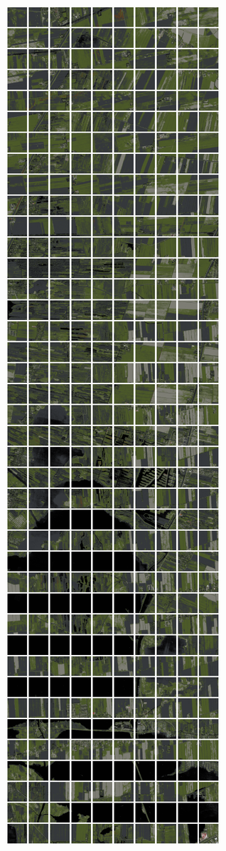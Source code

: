 <html>
<div>
<img src="https://github.com/HakkaTjakka/NL_TILE_MAP/blob/main/18/637/-1057/r.6370.-10570.png" height="44" width="44">
<img src="https://github.com/HakkaTjakka/NL_TILE_MAP/blob/main/18/637/-1057/r.6371.-10570.png" height="44" width="44">
<img src="https://github.com/HakkaTjakka/NL_TILE_MAP/blob/main/18/637/-1057/r.6372.-10570.png" height="44" width="44">
<img src="https://github.com/HakkaTjakka/NL_TILE_MAP/blob/main/18/637/-1057/r.6373.-10570.png" height="44" width="44">
<img src="https://github.com/HakkaTjakka/NL_TILE_MAP/blob/main/18/637/-1057/r.6374.-10570.png" height="44" width="44">
<img src="https://github.com/HakkaTjakka/NL_TILE_MAP/blob/main/18/637/-1057/r.6375.-10570.png" height="44" width="44">
<img src="https://github.com/HakkaTjakka/NL_TILE_MAP/blob/main/18/637/-1057/r.6376.-10570.png" height="44" width="44">
<img src="https://github.com/HakkaTjakka/NL_TILE_MAP/blob/main/18/637/-1057/r.6377.-10570.png" height="44" width="44">
<img src="https://github.com/HakkaTjakka/NL_TILE_MAP/blob/main/18/637/-1057/r.6378.-10570.png" height="44" width="44">
<img src="https://github.com/HakkaTjakka/NL_TILE_MAP/blob/main/18/637/-1057/r.6379.-10570.png" height="44" width="44">
<img src="https://github.com/HakkaTjakka/NL_TILE_MAP/blob/main/18/638/-1057/r.6380.-10570.png" height="44" width="44">
<img src="https://github.com/HakkaTjakka/NL_TILE_MAP/blob/main/18/638/-1057/r.6381.-10570.png" height="44" width="44">
<img src="https://github.com/HakkaTjakka/NL_TILE_MAP/blob/main/18/638/-1057/r.6382.-10570.png" height="44" width="44">
<img src="https://github.com/HakkaTjakka/NL_TILE_MAP/blob/main/18/638/-1057/r.6383.-10570.png" height="44" width="44">
<img src="https://github.com/HakkaTjakka/NL_TILE_MAP/blob/main/18/638/-1057/r.6384.-10570.png" height="44" width="44">
<img src="https://github.com/HakkaTjakka/NL_TILE_MAP/blob/main/18/638/-1057/r.6385.-10570.png" height="44" width="44">
<img src="https://github.com/HakkaTjakka/NL_TILE_MAP/blob/main/18/638/-1057/r.6386.-10570.png" height="44" width="44">
<img src="https://github.com/HakkaTjakka/NL_TILE_MAP/blob/main/18/638/-1057/r.6387.-10570.png" height="44" width="44">
<img src="https://github.com/HakkaTjakka/NL_TILE_MAP/blob/main/18/638/-1057/r.6388.-10570.png" height="44" width="44">
<img src="https://github.com/HakkaTjakka/NL_TILE_MAP/blob/main/18/638/-1057/r.6389.-10570.png" height="44" width="44">
<br>
<img src="https://github.com/HakkaTjakka/NL_TILE_MAP/blob/main/18/637/-1057/r.6370.-10569.png" height="44" width="44">
<img src="https://github.com/HakkaTjakka/NL_TILE_MAP/blob/main/18/637/-1057/r.6371.-10569.png" height="44" width="44">
<img src="https://github.com/HakkaTjakka/NL_TILE_MAP/blob/main/18/637/-1057/r.6372.-10569.png" height="44" width="44">
<img src="https://github.com/HakkaTjakka/NL_TILE_MAP/blob/main/18/637/-1057/r.6373.-10569.png" height="44" width="44">
<img src="https://github.com/HakkaTjakka/NL_TILE_MAP/blob/main/18/637/-1057/r.6374.-10569.png" height="44" width="44">
<img src="https://github.com/HakkaTjakka/NL_TILE_MAP/blob/main/18/637/-1057/r.6375.-10569.png" height="44" width="44">
<img src="https://github.com/HakkaTjakka/NL_TILE_MAP/blob/main/18/637/-1057/r.6376.-10569.png" height="44" width="44">
<img src="https://github.com/HakkaTjakka/NL_TILE_MAP/blob/main/18/637/-1057/r.6377.-10569.png" height="44" width="44">
<img src="https://github.com/HakkaTjakka/NL_TILE_MAP/blob/main/18/637/-1057/r.6378.-10569.png" height="44" width="44">
<img src="https://github.com/HakkaTjakka/NL_TILE_MAP/blob/main/18/637/-1057/r.6379.-10569.png" height="44" width="44">
<img src="https://github.com/HakkaTjakka/NL_TILE_MAP/blob/main/18/638/-1057/r.6380.-10569.png" height="44" width="44">
<img src="https://github.com/HakkaTjakka/NL_TILE_MAP/blob/main/18/638/-1057/r.6381.-10569.png" height="44" width="44">
<img src="https://github.com/HakkaTjakka/NL_TILE_MAP/blob/main/18/638/-1057/r.6382.-10569.png" height="44" width="44">
<img src="https://github.com/HakkaTjakka/NL_TILE_MAP/blob/main/18/638/-1057/r.6383.-10569.png" height="44" width="44">
<img src="https://github.com/HakkaTjakka/NL_TILE_MAP/blob/main/18/638/-1057/r.6384.-10569.png" height="44" width="44">
<img src="https://github.com/HakkaTjakka/NL_TILE_MAP/blob/main/18/638/-1057/r.6385.-10569.png" height="44" width="44">
<img src="https://github.com/HakkaTjakka/NL_TILE_MAP/blob/main/18/638/-1057/r.6386.-10569.png" height="44" width="44">
<img src="https://github.com/HakkaTjakka/NL_TILE_MAP/blob/main/18/638/-1057/r.6387.-10569.png" height="44" width="44">
<img src="https://github.com/HakkaTjakka/NL_TILE_MAP/blob/main/18/638/-1057/r.6388.-10569.png" height="44" width="44">
<img src="https://github.com/HakkaTjakka/NL_TILE_MAP/blob/main/18/638/-1057/r.6389.-10569.png" height="44" width="44">
<br>
<img src="https://github.com/HakkaTjakka/NL_TILE_MAP/blob/main/18/637/-1057/r.6370.-10568.png" height="44" width="44">
<img src="https://github.com/HakkaTjakka/NL_TILE_MAP/blob/main/18/637/-1057/r.6371.-10568.png" height="44" width="44">
<img src="https://github.com/HakkaTjakka/NL_TILE_MAP/blob/main/18/637/-1057/r.6372.-10568.png" height="44" width="44">
<img src="https://github.com/HakkaTjakka/NL_TILE_MAP/blob/main/18/637/-1057/r.6373.-10568.png" height="44" width="44">
<img src="https://github.com/HakkaTjakka/NL_TILE_MAP/blob/main/18/637/-1057/r.6374.-10568.png" height="44" width="44">
<img src="https://github.com/HakkaTjakka/NL_TILE_MAP/blob/main/18/637/-1057/r.6375.-10568.png" height="44" width="44">
<img src="https://github.com/HakkaTjakka/NL_TILE_MAP/blob/main/18/637/-1057/r.6376.-10568.png" height="44" width="44">
<img src="https://github.com/HakkaTjakka/NL_TILE_MAP/blob/main/18/637/-1057/r.6377.-10568.png" height="44" width="44">
<img src="https://github.com/HakkaTjakka/NL_TILE_MAP/blob/main/18/637/-1057/r.6378.-10568.png" height="44" width="44">
<img src="https://github.com/HakkaTjakka/NL_TILE_MAP/blob/main/18/637/-1057/r.6379.-10568.png" height="44" width="44">
<img src="https://github.com/HakkaTjakka/NL_TILE_MAP/blob/main/18/638/-1057/r.6380.-10568.png" height="44" width="44">
<img src="https://github.com/HakkaTjakka/NL_TILE_MAP/blob/main/18/638/-1057/r.6381.-10568.png" height="44" width="44">
<img src="https://github.com/HakkaTjakka/NL_TILE_MAP/blob/main/18/638/-1057/r.6382.-10568.png" height="44" width="44">
<img src="https://github.com/HakkaTjakka/NL_TILE_MAP/blob/main/18/638/-1057/r.6383.-10568.png" height="44" width="44">
<img src="https://github.com/HakkaTjakka/NL_TILE_MAP/blob/main/18/638/-1057/r.6384.-10568.png" height="44" width="44">
<img src="https://github.com/HakkaTjakka/NL_TILE_MAP/blob/main/18/638/-1057/r.6385.-10568.png" height="44" width="44">
<img src="https://github.com/HakkaTjakka/NL_TILE_MAP/blob/main/18/638/-1057/r.6386.-10568.png" height="44" width="44">
<img src="https://github.com/HakkaTjakka/NL_TILE_MAP/blob/main/18/638/-1057/r.6387.-10568.png" height="44" width="44">
<img src="https://github.com/HakkaTjakka/NL_TILE_MAP/blob/main/18/638/-1057/r.6388.-10568.png" height="44" width="44">
<img src="https://github.com/HakkaTjakka/NL_TILE_MAP/blob/main/18/638/-1057/r.6389.-10568.png" height="44" width="44">
<br>
<img src="https://github.com/HakkaTjakka/NL_TILE_MAP/blob/main/18/637/-1057/r.6370.-10567.png" height="44" width="44">
<img src="https://github.com/HakkaTjakka/NL_TILE_MAP/blob/main/18/637/-1057/r.6371.-10567.png" height="44" width="44">
<img src="https://github.com/HakkaTjakka/NL_TILE_MAP/blob/main/18/637/-1057/r.6372.-10567.png" height="44" width="44">
<img src="https://github.com/HakkaTjakka/NL_TILE_MAP/blob/main/18/637/-1057/r.6373.-10567.png" height="44" width="44">
<img src="https://github.com/HakkaTjakka/NL_TILE_MAP/blob/main/18/637/-1057/r.6374.-10567.png" height="44" width="44">
<img src="https://github.com/HakkaTjakka/NL_TILE_MAP/blob/main/18/637/-1057/r.6375.-10567.png" height="44" width="44">
<img src="https://github.com/HakkaTjakka/NL_TILE_MAP/blob/main/18/637/-1057/r.6376.-10567.png" height="44" width="44">
<img src="https://github.com/HakkaTjakka/NL_TILE_MAP/blob/main/18/637/-1057/r.6377.-10567.png" height="44" width="44">
<img src="https://github.com/HakkaTjakka/NL_TILE_MAP/blob/main/18/637/-1057/r.6378.-10567.png" height="44" width="44">
<img src="https://github.com/HakkaTjakka/NL_TILE_MAP/blob/main/18/637/-1057/r.6379.-10567.png" height="44" width="44">
<img src="https://github.com/HakkaTjakka/NL_TILE_MAP/blob/main/18/638/-1057/r.6380.-10567.png" height="44" width="44">
<img src="https://github.com/HakkaTjakka/NL_TILE_MAP/blob/main/18/638/-1057/r.6381.-10567.png" height="44" width="44">
<img src="https://github.com/HakkaTjakka/NL_TILE_MAP/blob/main/18/638/-1057/r.6382.-10567.png" height="44" width="44">
<img src="https://github.com/HakkaTjakka/NL_TILE_MAP/blob/main/18/638/-1057/r.6383.-10567.png" height="44" width="44">
<img src="https://github.com/HakkaTjakka/NL_TILE_MAP/blob/main/18/638/-1057/r.6384.-10567.png" height="44" width="44">
<img src="https://github.com/HakkaTjakka/NL_TILE_MAP/blob/main/18/638/-1057/r.6385.-10567.png" height="44" width="44">
<img src="https://github.com/HakkaTjakka/NL_TILE_MAP/blob/main/18/638/-1057/r.6386.-10567.png" height="44" width="44">
<img src="https://github.com/HakkaTjakka/NL_TILE_MAP/blob/main/18/638/-1057/r.6387.-10567.png" height="44" width="44">
<img src="https://github.com/HakkaTjakka/NL_TILE_MAP/blob/main/18/638/-1057/r.6388.-10567.png" height="44" width="44">
<img src="https://github.com/HakkaTjakka/NL_TILE_MAP/blob/main/18/638/-1057/r.6389.-10567.png" height="44" width="44">
<br>
<img src="https://github.com/HakkaTjakka/NL_TILE_MAP/blob/main/18/637/-1057/r.6370.-10566.png" height="44" width="44">
<img src="https://github.com/HakkaTjakka/NL_TILE_MAP/blob/main/18/637/-1057/r.6371.-10566.png" height="44" width="44">
<img src="https://github.com/HakkaTjakka/NL_TILE_MAP/blob/main/18/637/-1057/r.6372.-10566.png" height="44" width="44">
<img src="https://github.com/HakkaTjakka/NL_TILE_MAP/blob/main/18/637/-1057/r.6373.-10566.png" height="44" width="44">
<img src="https://github.com/HakkaTjakka/NL_TILE_MAP/blob/main/18/637/-1057/r.6374.-10566.png" height="44" width="44">
<img src="https://github.com/HakkaTjakka/NL_TILE_MAP/blob/main/18/637/-1057/r.6375.-10566.png" height="44" width="44">
<img src="https://github.com/HakkaTjakka/NL_TILE_MAP/blob/main/18/637/-1057/r.6376.-10566.png" height="44" width="44">
<img src="https://github.com/HakkaTjakka/NL_TILE_MAP/blob/main/18/637/-1057/r.6377.-10566.png" height="44" width="44">
<img src="https://github.com/HakkaTjakka/NL_TILE_MAP/blob/main/18/637/-1057/r.6378.-10566.png" height="44" width="44">
<img src="https://github.com/HakkaTjakka/NL_TILE_MAP/blob/main/18/637/-1057/r.6379.-10566.png" height="44" width="44">
<img src="https://github.com/HakkaTjakka/NL_TILE_MAP/blob/main/18/638/-1057/r.6380.-10566.png" height="44" width="44">
<img src="https://github.com/HakkaTjakka/NL_TILE_MAP/blob/main/18/638/-1057/r.6381.-10566.png" height="44" width="44">
<img src="https://github.com/HakkaTjakka/NL_TILE_MAP/blob/main/18/638/-1057/r.6382.-10566.png" height="44" width="44">
<img src="https://github.com/HakkaTjakka/NL_TILE_MAP/blob/main/18/638/-1057/r.6383.-10566.png" height="44" width="44">
<img src="https://github.com/HakkaTjakka/NL_TILE_MAP/blob/main/18/638/-1057/r.6384.-10566.png" height="44" width="44">
<img src="https://github.com/HakkaTjakka/NL_TILE_MAP/blob/main/18/638/-1057/r.6385.-10566.png" height="44" width="44">
<img src="https://github.com/HakkaTjakka/NL_TILE_MAP/blob/main/18/638/-1057/r.6386.-10566.png" height="44" width="44">
<img src="https://github.com/HakkaTjakka/NL_TILE_MAP/blob/main/18/638/-1057/r.6387.-10566.png" height="44" width="44">
<img src="https://github.com/HakkaTjakka/NL_TILE_MAP/blob/main/18/638/-1057/r.6388.-10566.png" height="44" width="44">
<img src="https://github.com/HakkaTjakka/NL_TILE_MAP/blob/main/18/638/-1057/r.6389.-10566.png" height="44" width="44">
<br>
<img src="https://github.com/HakkaTjakka/NL_TILE_MAP/blob/main/18/637/-1057/r.6370.-10565.png" height="44" width="44">
<img src="https://github.com/HakkaTjakka/NL_TILE_MAP/blob/main/18/637/-1057/r.6371.-10565.png" height="44" width="44">
<img src="https://github.com/HakkaTjakka/NL_TILE_MAP/blob/main/18/637/-1057/r.6372.-10565.png" height="44" width="44">
<img src="https://github.com/HakkaTjakka/NL_TILE_MAP/blob/main/18/637/-1057/r.6373.-10565.png" height="44" width="44">
<img src="https://github.com/HakkaTjakka/NL_TILE_MAP/blob/main/18/637/-1057/r.6374.-10565.png" height="44" width="44">
<img src="https://github.com/HakkaTjakka/NL_TILE_MAP/blob/main/18/637/-1057/r.6375.-10565.png" height="44" width="44">
<img src="https://github.com/HakkaTjakka/NL_TILE_MAP/blob/main/18/637/-1057/r.6376.-10565.png" height="44" width="44">
<img src="https://github.com/HakkaTjakka/NL_TILE_MAP/blob/main/18/637/-1057/r.6377.-10565.png" height="44" width="44">
<img src="https://github.com/HakkaTjakka/NL_TILE_MAP/blob/main/18/637/-1057/r.6378.-10565.png" height="44" width="44">
<img src="https://github.com/HakkaTjakka/NL_TILE_MAP/blob/main/18/637/-1057/r.6379.-10565.png" height="44" width="44">
<img src="https://github.com/HakkaTjakka/NL_TILE_MAP/blob/main/18/638/-1057/r.6380.-10565.png" height="44" width="44">
<img src="https://github.com/HakkaTjakka/NL_TILE_MAP/blob/main/18/638/-1057/r.6381.-10565.png" height="44" width="44">
<img src="https://github.com/HakkaTjakka/NL_TILE_MAP/blob/main/18/638/-1057/r.6382.-10565.png" height="44" width="44">
<img src="https://github.com/HakkaTjakka/NL_TILE_MAP/blob/main/18/638/-1057/r.6383.-10565.png" height="44" width="44">
<img src="https://github.com/HakkaTjakka/NL_TILE_MAP/blob/main/18/638/-1057/r.6384.-10565.png" height="44" width="44">
<img src="https://github.com/HakkaTjakka/NL_TILE_MAP/blob/main/18/638/-1057/r.6385.-10565.png" height="44" width="44">
<img src="https://github.com/HakkaTjakka/NL_TILE_MAP/blob/main/18/638/-1057/r.6386.-10565.png" height="44" width="44">
<img src="https://github.com/HakkaTjakka/NL_TILE_MAP/blob/main/18/638/-1057/r.6387.-10565.png" height="44" width="44">
<img src="https://github.com/HakkaTjakka/NL_TILE_MAP/blob/main/18/638/-1057/r.6388.-10565.png" height="44" width="44">
<img src="https://github.com/HakkaTjakka/NL_TILE_MAP/blob/main/18/638/-1057/r.6389.-10565.png" height="44" width="44">
<br>
<img src="https://github.com/HakkaTjakka/NL_TILE_MAP/blob/main/18/637/-1057/r.6370.-10564.png" height="44" width="44">
<img src="https://github.com/HakkaTjakka/NL_TILE_MAP/blob/main/18/637/-1057/r.6371.-10564.png" height="44" width="44">
<img src="https://github.com/HakkaTjakka/NL_TILE_MAP/blob/main/18/637/-1057/r.6372.-10564.png" height="44" width="44">
<img src="https://github.com/HakkaTjakka/NL_TILE_MAP/blob/main/18/637/-1057/r.6373.-10564.png" height="44" width="44">
<img src="https://github.com/HakkaTjakka/NL_TILE_MAP/blob/main/18/637/-1057/r.6374.-10564.png" height="44" width="44">
<img src="https://github.com/HakkaTjakka/NL_TILE_MAP/blob/main/18/637/-1057/r.6375.-10564.png" height="44" width="44">
<img src="https://github.com/HakkaTjakka/NL_TILE_MAP/blob/main/18/637/-1057/r.6376.-10564.png" height="44" width="44">
<img src="https://github.com/HakkaTjakka/NL_TILE_MAP/blob/main/18/637/-1057/r.6377.-10564.png" height="44" width="44">
<img src="https://github.com/HakkaTjakka/NL_TILE_MAP/blob/main/18/637/-1057/r.6378.-10564.png" height="44" width="44">
<img src="https://github.com/HakkaTjakka/NL_TILE_MAP/blob/main/18/637/-1057/r.6379.-10564.png" height="44" width="44">
<img src="https://github.com/HakkaTjakka/NL_TILE_MAP/blob/main/18/638/-1057/r.6380.-10564.png" height="44" width="44">
<img src="https://github.com/HakkaTjakka/NL_TILE_MAP/blob/main/18/638/-1057/r.6381.-10564.png" height="44" width="44">
<img src="https://github.com/HakkaTjakka/NL_TILE_MAP/blob/main/18/638/-1057/r.6382.-10564.png" height="44" width="44">
<img src="https://github.com/HakkaTjakka/NL_TILE_MAP/blob/main/18/638/-1057/r.6383.-10564.png" height="44" width="44">
<img src="https://github.com/HakkaTjakka/NL_TILE_MAP/blob/main/18/638/-1057/r.6384.-10564.png" height="44" width="44">
<img src="https://github.com/HakkaTjakka/NL_TILE_MAP/blob/main/18/638/-1057/r.6385.-10564.png" height="44" width="44">
<img src="https://github.com/HakkaTjakka/NL_TILE_MAP/blob/main/18/638/-1057/r.6386.-10564.png" height="44" width="44">
<img src="https://github.com/HakkaTjakka/NL_TILE_MAP/blob/main/18/638/-1057/r.6387.-10564.png" height="44" width="44">
<img src="https://github.com/HakkaTjakka/NL_TILE_MAP/blob/main/18/638/-1057/r.6388.-10564.png" height="44" width="44">
<img src="https://github.com/HakkaTjakka/NL_TILE_MAP/blob/main/18/638/-1057/r.6389.-10564.png" height="44" width="44">
<br>
<img src="https://github.com/HakkaTjakka/NL_TILE_MAP/blob/main/18/637/-1057/r.6370.-10563.png" height="44" width="44">
<img src="https://github.com/HakkaTjakka/NL_TILE_MAP/blob/main/18/637/-1057/r.6371.-10563.png" height="44" width="44">
<img src="https://github.com/HakkaTjakka/NL_TILE_MAP/blob/main/18/637/-1057/r.6372.-10563.png" height="44" width="44">
<img src="https://github.com/HakkaTjakka/NL_TILE_MAP/blob/main/18/637/-1057/r.6373.-10563.png" height="44" width="44">
<img src="https://github.com/HakkaTjakka/NL_TILE_MAP/blob/main/18/637/-1057/r.6374.-10563.png" height="44" width="44">
<img src="https://github.com/HakkaTjakka/NL_TILE_MAP/blob/main/18/637/-1057/r.6375.-10563.png" height="44" width="44">
<img src="https://github.com/HakkaTjakka/NL_TILE_MAP/blob/main/18/637/-1057/r.6376.-10563.png" height="44" width="44">
<img src="https://github.com/HakkaTjakka/NL_TILE_MAP/blob/main/18/637/-1057/r.6377.-10563.png" height="44" width="44">
<img src="https://github.com/HakkaTjakka/NL_TILE_MAP/blob/main/18/637/-1057/r.6378.-10563.png" height="44" width="44">
<img src="https://github.com/HakkaTjakka/NL_TILE_MAP/blob/main/18/637/-1057/r.6379.-10563.png" height="44" width="44">
<img src="https://github.com/HakkaTjakka/NL_TILE_MAP/blob/main/18/638/-1057/r.6380.-10563.png" height="44" width="44">
<img src="https://github.com/HakkaTjakka/NL_TILE_MAP/blob/main/18/638/-1057/r.6381.-10563.png" height="44" width="44">
<img src="https://github.com/HakkaTjakka/NL_TILE_MAP/blob/main/18/638/-1057/r.6382.-10563.png" height="44" width="44">
<img src="https://github.com/HakkaTjakka/NL_TILE_MAP/blob/main/18/638/-1057/r.6383.-10563.png" height="44" width="44">
<img src="https://github.com/HakkaTjakka/NL_TILE_MAP/blob/main/18/638/-1057/r.6384.-10563.png" height="44" width="44">
<img src="https://github.com/HakkaTjakka/NL_TILE_MAP/blob/main/18/638/-1057/r.6385.-10563.png" height="44" width="44">
<img src="https://github.com/HakkaTjakka/NL_TILE_MAP/blob/main/18/638/-1057/r.6386.-10563.png" height="44" width="44">
<img src="https://github.com/HakkaTjakka/NL_TILE_MAP/blob/main/18/638/-1057/r.6387.-10563.png" height="44" width="44">
<img src="https://github.com/HakkaTjakka/NL_TILE_MAP/blob/main/18/638/-1057/r.6388.-10563.png" height="44" width="44">
<img src="https://github.com/HakkaTjakka/NL_TILE_MAP/blob/main/18/638/-1057/r.6389.-10563.png" height="44" width="44">
<br>
<img src="https://github.com/HakkaTjakka/NL_TILE_MAP/blob/main/18/637/-1057/r.6370.-10562.png" height="44" width="44">
<img src="https://github.com/HakkaTjakka/NL_TILE_MAP/blob/main/18/637/-1057/r.6371.-10562.png" height="44" width="44">
<img src="https://github.com/HakkaTjakka/NL_TILE_MAP/blob/main/18/637/-1057/r.6372.-10562.png" height="44" width="44">
<img src="https://github.com/HakkaTjakka/NL_TILE_MAP/blob/main/18/637/-1057/r.6373.-10562.png" height="44" width="44">
<img src="https://github.com/HakkaTjakka/NL_TILE_MAP/blob/main/18/637/-1057/r.6374.-10562.png" height="44" width="44">
<img src="https://github.com/HakkaTjakka/NL_TILE_MAP/blob/main/18/637/-1057/r.6375.-10562.png" height="44" width="44">
<img src="https://github.com/HakkaTjakka/NL_TILE_MAP/blob/main/18/637/-1057/r.6376.-10562.png" height="44" width="44">
<img src="https://github.com/HakkaTjakka/NL_TILE_MAP/blob/main/18/637/-1057/r.6377.-10562.png" height="44" width="44">
<img src="https://github.com/HakkaTjakka/NL_TILE_MAP/blob/main/18/637/-1057/r.6378.-10562.png" height="44" width="44">
<img src="https://github.com/HakkaTjakka/NL_TILE_MAP/blob/main/18/637/-1057/r.6379.-10562.png" height="44" width="44">
<img src="https://github.com/HakkaTjakka/NL_TILE_MAP/blob/main/18/638/-1057/r.6380.-10562.png" height="44" width="44">
<img src="https://github.com/HakkaTjakka/NL_TILE_MAP/blob/main/18/638/-1057/r.6381.-10562.png" height="44" width="44">
<img src="https://github.com/HakkaTjakka/NL_TILE_MAP/blob/main/18/638/-1057/r.6382.-10562.png" height="44" width="44">
<img src="https://github.com/HakkaTjakka/NL_TILE_MAP/blob/main/18/638/-1057/r.6383.-10562.png" height="44" width="44">
<img src="https://github.com/HakkaTjakka/NL_TILE_MAP/blob/main/18/638/-1057/r.6384.-10562.png" height="44" width="44">
<img src="https://github.com/HakkaTjakka/NL_TILE_MAP/blob/main/18/638/-1057/r.6385.-10562.png" height="44" width="44">
<img src="https://github.com/HakkaTjakka/NL_TILE_MAP/blob/main/18/638/-1057/r.6386.-10562.png" height="44" width="44">
<img src="https://github.com/HakkaTjakka/NL_TILE_MAP/blob/main/18/638/-1057/r.6387.-10562.png" height="44" width="44">
<img src="https://github.com/HakkaTjakka/NL_TILE_MAP/blob/main/18/638/-1057/r.6388.-10562.png" height="44" width="44">
<img src="https://github.com/HakkaTjakka/NL_TILE_MAP/blob/main/18/638/-1057/r.6389.-10562.png" height="44" width="44">
<br>
<img src="https://github.com/HakkaTjakka/NL_TILE_MAP/blob/main/18/637/-1057/r.6370.-10561.png" height="44" width="44">
<img src="https://github.com/HakkaTjakka/NL_TILE_MAP/blob/main/18/637/-1057/r.6371.-10561.png" height="44" width="44">
<img src="https://github.com/HakkaTjakka/NL_TILE_MAP/blob/main/18/637/-1057/r.6372.-10561.png" height="44" width="44">
<img src="https://github.com/HakkaTjakka/NL_TILE_MAP/blob/main/18/637/-1057/r.6373.-10561.png" height="44" width="44">
<img src="https://github.com/HakkaTjakka/NL_TILE_MAP/blob/main/18/637/-1057/r.6374.-10561.png" height="44" width="44">
<img src="https://github.com/HakkaTjakka/NL_TILE_MAP/blob/main/18/637/-1057/r.6375.-10561.png" height="44" width="44">
<img src="https://github.com/HakkaTjakka/NL_TILE_MAP/blob/main/18/637/-1057/r.6376.-10561.png" height="44" width="44">
<img src="https://github.com/HakkaTjakka/NL_TILE_MAP/blob/main/18/637/-1057/r.6377.-10561.png" height="44" width="44">
<img src="https://github.com/HakkaTjakka/NL_TILE_MAP/blob/main/18/637/-1057/r.6378.-10561.png" height="44" width="44">
<img src="https://github.com/HakkaTjakka/NL_TILE_MAP/blob/main/18/637/-1057/r.6379.-10561.png" height="44" width="44">
<img src="https://github.com/HakkaTjakka/NL_TILE_MAP/blob/main/18/638/-1057/r.6380.-10561.png" height="44" width="44">
<img src="https://github.com/HakkaTjakka/NL_TILE_MAP/blob/main/18/638/-1057/r.6381.-10561.png" height="44" width="44">
<img src="https://github.com/HakkaTjakka/NL_TILE_MAP/blob/main/18/638/-1057/r.6382.-10561.png" height="44" width="44">
<img src="https://github.com/HakkaTjakka/NL_TILE_MAP/blob/main/18/638/-1057/r.6383.-10561.png" height="44" width="44">
<img src="https://github.com/HakkaTjakka/NL_TILE_MAP/blob/main/18/638/-1057/r.6384.-10561.png" height="44" width="44">
<img src="https://github.com/HakkaTjakka/NL_TILE_MAP/blob/main/18/638/-1057/r.6385.-10561.png" height="44" width="44">
<img src="https://github.com/HakkaTjakka/NL_TILE_MAP/blob/main/18/638/-1057/r.6386.-10561.png" height="44" width="44">
<img src="https://github.com/HakkaTjakka/NL_TILE_MAP/blob/main/18/638/-1057/r.6387.-10561.png" height="44" width="44">
<img src="https://github.com/HakkaTjakka/NL_TILE_MAP/blob/main/18/638/-1057/r.6388.-10561.png" height="44" width="44">
<img src="https://github.com/HakkaTjakka/NL_TILE_MAP/blob/main/18/638/-1057/r.6389.-10561.png" height="44" width="44">
<br>
<img src="https://github.com/HakkaTjakka/NL_TILE_MAP/blob/main/18/637/-1056/r.6370.-10560.png" height="44" width="44">
<img src="https://github.com/HakkaTjakka/NL_TILE_MAP/blob/main/18/637/-1056/r.6371.-10560.png" height="44" width="44">
<img src="https://github.com/HakkaTjakka/NL_TILE_MAP/blob/main/18/637/-1056/r.6372.-10560.png" height="44" width="44">
<img src="https://github.com/HakkaTjakka/NL_TILE_MAP/blob/main/18/637/-1056/r.6373.-10560.png" height="44" width="44">
<img src="https://github.com/HakkaTjakka/NL_TILE_MAP/blob/main/18/637/-1056/r.6374.-10560.png" height="44" width="44">
<img src="https://github.com/HakkaTjakka/NL_TILE_MAP/blob/main/18/637/-1056/r.6375.-10560.png" height="44" width="44">
<img src="https://github.com/HakkaTjakka/NL_TILE_MAP/blob/main/18/637/-1056/r.6376.-10560.png" height="44" width="44">
<img src="https://github.com/HakkaTjakka/NL_TILE_MAP/blob/main/18/637/-1056/r.6377.-10560.png" height="44" width="44">
<img src="https://github.com/HakkaTjakka/NL_TILE_MAP/blob/main/18/637/-1056/r.6378.-10560.png" height="44" width="44">
<img src="https://github.com/HakkaTjakka/NL_TILE_MAP/blob/main/18/637/-1056/r.6379.-10560.png" height="44" width="44">
<img src="https://github.com/HakkaTjakka/NL_TILE_MAP/blob/main/18/638/-1056/r.6380.-10560.png" height="44" width="44">
<img src="https://github.com/HakkaTjakka/NL_TILE_MAP/blob/main/18/638/-1056/r.6381.-10560.png" height="44" width="44">
<img src="https://github.com/HakkaTjakka/NL_TILE_MAP/blob/main/18/638/-1056/r.6382.-10560.png" height="44" width="44">
<img src="https://github.com/HakkaTjakka/NL_TILE_MAP/blob/main/18/638/-1056/r.6383.-10560.png" height="44" width="44">
<img src="https://github.com/HakkaTjakka/NL_TILE_MAP/blob/main/18/638/-1056/r.6384.-10560.png" height="44" width="44">
<img src="https://github.com/HakkaTjakka/NL_TILE_MAP/blob/main/18/638/-1056/r.6385.-10560.png" height="44" width="44">
<img src="https://github.com/HakkaTjakka/NL_TILE_MAP/blob/main/18/638/-1056/r.6386.-10560.png" height="44" width="44">
<img src="https://github.com/HakkaTjakka/NL_TILE_MAP/blob/main/18/638/-1056/r.6387.-10560.png" height="44" width="44">
<img src="https://github.com/HakkaTjakka/NL_TILE_MAP/blob/main/18/638/-1056/r.6388.-10560.png" height="44" width="44">
<img src="https://github.com/HakkaTjakka/NL_TILE_MAP/blob/main/18/638/-1056/r.6389.-10560.png" height="44" width="44">
<br>
<img src="https://github.com/HakkaTjakka/NL_TILE_MAP/blob/main/18/637/-1056/r.6370.-10559.png" height="44" width="44">
<img src="https://github.com/HakkaTjakka/NL_TILE_MAP/blob/main/18/637/-1056/r.6371.-10559.png" height="44" width="44">
<img src="https://github.com/HakkaTjakka/NL_TILE_MAP/blob/main/18/637/-1056/r.6372.-10559.png" height="44" width="44">
<img src="https://github.com/HakkaTjakka/NL_TILE_MAP/blob/main/18/637/-1056/r.6373.-10559.png" height="44" width="44">
<img src="https://github.com/HakkaTjakka/NL_TILE_MAP/blob/main/18/637/-1056/r.6374.-10559.png" height="44" width="44">
<img src="https://github.com/HakkaTjakka/NL_TILE_MAP/blob/main/18/637/-1056/r.6375.-10559.png" height="44" width="44">
<img src="https://github.com/HakkaTjakka/NL_TILE_MAP/blob/main/18/637/-1056/r.6376.-10559.png" height="44" width="44">
<img src="https://github.com/HakkaTjakka/NL_TILE_MAP/blob/main/18/637/-1056/r.6377.-10559.png" height="44" width="44">
<img src="https://github.com/HakkaTjakka/NL_TILE_MAP/blob/main/18/637/-1056/r.6378.-10559.png" height="44" width="44">
<img src="https://github.com/HakkaTjakka/NL_TILE_MAP/blob/main/18/637/-1056/r.6379.-10559.png" height="44" width="44">
<img src="https://github.com/HakkaTjakka/NL_TILE_MAP/blob/main/18/638/-1056/r.6380.-10559.png" height="44" width="44">
<img src="https://github.com/HakkaTjakka/NL_TILE_MAP/blob/main/18/638/-1056/r.6381.-10559.png" height="44" width="44">
<img src="https://github.com/HakkaTjakka/NL_TILE_MAP/blob/main/18/638/-1056/r.6382.-10559.png" height="44" width="44">
<img src="https://github.com/HakkaTjakka/NL_TILE_MAP/blob/main/18/638/-1056/r.6383.-10559.png" height="44" width="44">
<img src="https://github.com/HakkaTjakka/NL_TILE_MAP/blob/main/18/638/-1056/r.6384.-10559.png" height="44" width="44">
<img src="https://github.com/HakkaTjakka/NL_TILE_MAP/blob/main/18/638/-1056/r.6385.-10559.png" height="44" width="44">
<img src="https://github.com/HakkaTjakka/NL_TILE_MAP/blob/main/18/638/-1056/r.6386.-10559.png" height="44" width="44">
<img src="https://github.com/HakkaTjakka/NL_TILE_MAP/blob/main/18/638/-1056/r.6387.-10559.png" height="44" width="44">
<img src="https://github.com/HakkaTjakka/NL_TILE_MAP/blob/main/18/638/-1056/r.6388.-10559.png" height="44" width="44">
<img src="https://github.com/HakkaTjakka/NL_TILE_MAP/blob/main/18/638/-1056/r.6389.-10559.png" height="44" width="44">
<br>
<img src="https://github.com/HakkaTjakka/NL_TILE_MAP/blob/main/18/637/-1056/r.6370.-10558.png" height="44" width="44">
<img src="https://github.com/HakkaTjakka/NL_TILE_MAP/blob/main/18/637/-1056/r.6371.-10558.png" height="44" width="44">
<img src="https://github.com/HakkaTjakka/NL_TILE_MAP/blob/main/18/637/-1056/r.6372.-10558.png" height="44" width="44">
<img src="https://github.com/HakkaTjakka/NL_TILE_MAP/blob/main/18/637/-1056/r.6373.-10558.png" height="44" width="44">
<img src="https://github.com/HakkaTjakka/NL_TILE_MAP/blob/main/18/637/-1056/r.6374.-10558.png" height="44" width="44">
<img src="https://github.com/HakkaTjakka/NL_TILE_MAP/blob/main/18/637/-1056/r.6375.-10558.png" height="44" width="44">
<img src="https://github.com/HakkaTjakka/NL_TILE_MAP/blob/main/18/637/-1056/r.6376.-10558.png" height="44" width="44">
<img src="https://github.com/HakkaTjakka/NL_TILE_MAP/blob/main/18/637/-1056/r.6377.-10558.png" height="44" width="44">
<img src="https://github.com/HakkaTjakka/NL_TILE_MAP/blob/main/18/637/-1056/r.6378.-10558.png" height="44" width="44">
<img src="https://github.com/HakkaTjakka/NL_TILE_MAP/blob/main/18/637/-1056/r.6379.-10558.png" height="44" width="44">
<img src="https://github.com/HakkaTjakka/NL_TILE_MAP/blob/main/18/638/-1056/r.6380.-10558.png" height="44" width="44">
<img src="https://github.com/HakkaTjakka/NL_TILE_MAP/blob/main/18/638/-1056/r.6381.-10558.png" height="44" width="44">
<img src="https://github.com/HakkaTjakka/NL_TILE_MAP/blob/main/18/638/-1056/r.6382.-10558.png" height="44" width="44">
<img src="https://github.com/HakkaTjakka/NL_TILE_MAP/blob/main/18/638/-1056/r.6383.-10558.png" height="44" width="44">
<img src="https://github.com/HakkaTjakka/NL_TILE_MAP/blob/main/18/638/-1056/r.6384.-10558.png" height="44" width="44">
<img src="https://github.com/HakkaTjakka/NL_TILE_MAP/blob/main/18/638/-1056/r.6385.-10558.png" height="44" width="44">
<img src="https://github.com/HakkaTjakka/NL_TILE_MAP/blob/main/18/638/-1056/r.6386.-10558.png" height="44" width="44">
<img src="https://github.com/HakkaTjakka/NL_TILE_MAP/blob/main/18/638/-1056/r.6387.-10558.png" height="44" width="44">
<img src="https://github.com/HakkaTjakka/NL_TILE_MAP/blob/main/18/638/-1056/r.6388.-10558.png" height="44" width="44">
<img src="https://github.com/HakkaTjakka/NL_TILE_MAP/blob/main/18/638/-1056/r.6389.-10558.png" height="44" width="44">
<br>
<img src="https://github.com/HakkaTjakka/NL_TILE_MAP/blob/main/18/637/-1056/r.6370.-10557.png" height="44" width="44">
<img src="https://github.com/HakkaTjakka/NL_TILE_MAP/blob/main/18/637/-1056/r.6371.-10557.png" height="44" width="44">
<img src="https://github.com/HakkaTjakka/NL_TILE_MAP/blob/main/18/637/-1056/r.6372.-10557.png" height="44" width="44">
<img src="https://github.com/HakkaTjakka/NL_TILE_MAP/blob/main/18/637/-1056/r.6373.-10557.png" height="44" width="44">
<img src="https://github.com/HakkaTjakka/NL_TILE_MAP/blob/main/18/637/-1056/r.6374.-10557.png" height="44" width="44">
<img src="https://github.com/HakkaTjakka/NL_TILE_MAP/blob/main/18/637/-1056/r.6375.-10557.png" height="44" width="44">
<img src="https://github.com/HakkaTjakka/NL_TILE_MAP/blob/main/18/637/-1056/r.6376.-10557.png" height="44" width="44">
<img src="https://github.com/HakkaTjakka/NL_TILE_MAP/blob/main/18/637/-1056/r.6377.-10557.png" height="44" width="44">
<img src="https://github.com/HakkaTjakka/NL_TILE_MAP/blob/main/18/637/-1056/r.6378.-10557.png" height="44" width="44">
<img src="https://github.com/HakkaTjakka/NL_TILE_MAP/blob/main/18/637/-1056/r.6379.-10557.png" height="44" width="44">
<img src="https://github.com/HakkaTjakka/NL_TILE_MAP/blob/main/18/638/-1056/r.6380.-10557.png" height="44" width="44">
<img src="https://github.com/HakkaTjakka/NL_TILE_MAP/blob/main/18/638/-1056/r.6381.-10557.png" height="44" width="44">
<img src="https://github.com/HakkaTjakka/NL_TILE_MAP/blob/main/18/638/-1056/r.6382.-10557.png" height="44" width="44">
<img src="https://github.com/HakkaTjakka/NL_TILE_MAP/blob/main/18/638/-1056/r.6383.-10557.png" height="44" width="44">
<img src="https://github.com/HakkaTjakka/NL_TILE_MAP/blob/main/18/638/-1056/r.6384.-10557.png" height="44" width="44">
<img src="https://github.com/HakkaTjakka/NL_TILE_MAP/blob/main/18/638/-1056/r.6385.-10557.png" height="44" width="44">
<img src="https://github.com/HakkaTjakka/NL_TILE_MAP/blob/main/18/638/-1056/r.6386.-10557.png" height="44" width="44">
<img src="https://github.com/HakkaTjakka/NL_TILE_MAP/blob/main/18/638/-1056/r.6387.-10557.png" height="44" width="44">
<img src="https://github.com/HakkaTjakka/NL_TILE_MAP/blob/main/18/638/-1056/r.6388.-10557.png" height="44" width="44">
<img src="https://github.com/HakkaTjakka/NL_TILE_MAP/blob/main/18/638/-1056/r.6389.-10557.png" height="44" width="44">
<br>
<img src="https://github.com/HakkaTjakka/NL_TILE_MAP/blob/main/18/637/-1056/r.6370.-10556.png" height="44" width="44">
<img src="https://github.com/HakkaTjakka/NL_TILE_MAP/blob/main/18/637/-1056/r.6371.-10556.png" height="44" width="44">
<img src="https://github.com/HakkaTjakka/NL_TILE_MAP/blob/main/18/637/-1056/r.6372.-10556.png" height="44" width="44">
<img src="https://github.com/HakkaTjakka/NL_TILE_MAP/blob/main/18/637/-1056/r.6373.-10556.png" height="44" width="44">
<img src="https://github.com/HakkaTjakka/NL_TILE_MAP/blob/main/18/637/-1056/r.6374.-10556.png" height="44" width="44">
<img src="https://github.com/HakkaTjakka/NL_TILE_MAP/blob/main/18/637/-1056/r.6375.-10556.png" height="44" width="44">
<img src="https://github.com/HakkaTjakka/NL_TILE_MAP/blob/main/18/637/-1056/r.6376.-10556.png" height="44" width="44">
<img src="https://github.com/HakkaTjakka/NL_TILE_MAP/blob/main/18/637/-1056/r.6377.-10556.png" height="44" width="44">
<img src="https://github.com/HakkaTjakka/NL_TILE_MAP/blob/main/18/637/-1056/r.6378.-10556.png" height="44" width="44">
<img src="https://github.com/HakkaTjakka/NL_TILE_MAP/blob/main/18/637/-1056/r.6379.-10556.png" height="44" width="44">
<img src="https://github.com/HakkaTjakka/NL_TILE_MAP/blob/main/18/638/-1056/r.6380.-10556.png" height="44" width="44">
<img src="https://github.com/HakkaTjakka/NL_TILE_MAP/blob/main/18/638/-1056/r.6381.-10556.png" height="44" width="44">
<img src="https://github.com/HakkaTjakka/NL_TILE_MAP/blob/main/18/638/-1056/r.6382.-10556.png" height="44" width="44">
<img src="https://github.com/HakkaTjakka/NL_TILE_MAP/blob/main/18/638/-1056/r.6383.-10556.png" height="44" width="44">
<img src="https://github.com/HakkaTjakka/NL_TILE_MAP/blob/main/18/638/-1056/r.6384.-10556.png" height="44" width="44">
<img src="https://github.com/HakkaTjakka/NL_TILE_MAP/blob/main/18/638/-1056/r.6385.-10556.png" height="44" width="44">
<img src="https://github.com/HakkaTjakka/NL_TILE_MAP/blob/main/18/638/-1056/r.6386.-10556.png" height="44" width="44">
<img src="https://github.com/HakkaTjakka/NL_TILE_MAP/blob/main/18/638/-1056/r.6387.-10556.png" height="44" width="44">
<img src="https://github.com/HakkaTjakka/NL_TILE_MAP/blob/main/18/638/-1056/r.6388.-10556.png" height="44" width="44">
<img src="https://github.com/HakkaTjakka/NL_TILE_MAP/blob/main/18/638/-1056/r.6389.-10556.png" height="44" width="44">
<br>
<img src="https://github.com/HakkaTjakka/NL_TILE_MAP/blob/main/18/637/-1056/r.6370.-10555.png" height="44" width="44">
<img src="https://github.com/HakkaTjakka/NL_TILE_MAP/blob/main/18/637/-1056/r.6371.-10555.png" height="44" width="44">
<img src="https://github.com/HakkaTjakka/NL_TILE_MAP/blob/main/18/637/-1056/r.6372.-10555.png" height="44" width="44">
<img src="https://github.com/HakkaTjakka/NL_TILE_MAP/blob/main/18/637/-1056/r.6373.-10555.png" height="44" width="44">
<img src="https://github.com/HakkaTjakka/NL_TILE_MAP/blob/main/18/637/-1056/r.6374.-10555.png" height="44" width="44">
<img src="https://github.com/HakkaTjakka/NL_TILE_MAP/blob/main/18/637/-1056/r.6375.-10555.png" height="44" width="44">
<img src="https://github.com/HakkaTjakka/NL_TILE_MAP/blob/main/18/637/-1056/r.6376.-10555.png" height="44" width="44">
<img src="https://github.com/HakkaTjakka/NL_TILE_MAP/blob/main/18/637/-1056/r.6377.-10555.png" height="44" width="44">
<img src="https://github.com/HakkaTjakka/NL_TILE_MAP/blob/main/18/637/-1056/r.6378.-10555.png" height="44" width="44">
<img src="https://github.com/HakkaTjakka/NL_TILE_MAP/blob/main/18/637/-1056/r.6379.-10555.png" height="44" width="44">
<img src="https://github.com/HakkaTjakka/NL_TILE_MAP/blob/main/18/638/-1056/r.6380.-10555.png" height="44" width="44">
<img src="https://github.com/HakkaTjakka/NL_TILE_MAP/blob/main/18/638/-1056/r.6381.-10555.png" height="44" width="44">
<img src="https://github.com/HakkaTjakka/NL_TILE_MAP/blob/main/18/638/-1056/r.6382.-10555.png" height="44" width="44">
<img src="https://github.com/HakkaTjakka/NL_TILE_MAP/blob/main/18/638/-1056/r.6383.-10555.png" height="44" width="44">
<img src="https://github.com/HakkaTjakka/NL_TILE_MAP/blob/main/18/638/-1056/r.6384.-10555.png" height="44" width="44">
<img src="https://github.com/HakkaTjakka/NL_TILE_MAP/blob/main/18/638/-1056/r.6385.-10555.png" height="44" width="44">
<img src="https://github.com/HakkaTjakka/NL_TILE_MAP/blob/main/18/638/-1056/r.6386.-10555.png" height="44" width="44">
<img src="https://github.com/HakkaTjakka/NL_TILE_MAP/blob/main/18/638/-1056/r.6387.-10555.png" height="44" width="44">
<img src="https://github.com/HakkaTjakka/NL_TILE_MAP/blob/main/18/638/-1056/r.6388.-10555.png" height="44" width="44">
<img src="https://github.com/HakkaTjakka/NL_TILE_MAP/blob/main/18/638/-1056/r.6389.-10555.png" height="44" width="44">
<br>
<img src="https://github.com/HakkaTjakka/NL_TILE_MAP/blob/main/18/637/-1056/r.6370.-10554.png" height="44" width="44">
<img src="https://github.com/HakkaTjakka/NL_TILE_MAP/blob/main/18/637/-1056/r.6371.-10554.png" height="44" width="44">
<img src="https://github.com/HakkaTjakka/NL_TILE_MAP/blob/main/18/637/-1056/r.6372.-10554.png" height="44" width="44">
<img src="https://github.com/HakkaTjakka/NL_TILE_MAP/blob/main/18/637/-1056/r.6373.-10554.png" height="44" width="44">
<img src="https://github.com/HakkaTjakka/NL_TILE_MAP/blob/main/18/637/-1056/r.6374.-10554.png" height="44" width="44">
<img src="https://github.com/HakkaTjakka/NL_TILE_MAP/blob/main/18/637/-1056/r.6375.-10554.png" height="44" width="44">
<img src="https://github.com/HakkaTjakka/NL_TILE_MAP/blob/main/18/637/-1056/r.6376.-10554.png" height="44" width="44">
<img src="https://github.com/HakkaTjakka/NL_TILE_MAP/blob/main/18/637/-1056/r.6377.-10554.png" height="44" width="44">
<img src="https://github.com/HakkaTjakka/NL_TILE_MAP/blob/main/18/637/-1056/r.6378.-10554.png" height="44" width="44">
<img src="https://github.com/HakkaTjakka/NL_TILE_MAP/blob/main/18/637/-1056/r.6379.-10554.png" height="44" width="44">
<img src="https://github.com/HakkaTjakka/NL_TILE_MAP/blob/main/18/638/-1056/r.6380.-10554.png" height="44" width="44">
<img src="https://github.com/HakkaTjakka/NL_TILE_MAP/blob/main/18/638/-1056/r.6381.-10554.png" height="44" width="44">
<img src="https://github.com/HakkaTjakka/NL_TILE_MAP/blob/main/18/638/-1056/r.6382.-10554.png" height="44" width="44">
<img src="https://github.com/HakkaTjakka/NL_TILE_MAP/blob/main/18/638/-1056/r.6383.-10554.png" height="44" width="44">
<img src="https://github.com/HakkaTjakka/NL_TILE_MAP/blob/main/18/638/-1056/r.6384.-10554.png" height="44" width="44">
<img src="https://github.com/HakkaTjakka/NL_TILE_MAP/blob/main/18/638/-1056/r.6385.-10554.png" height="44" width="44">
<img src="https://github.com/HakkaTjakka/NL_TILE_MAP/blob/main/18/638/-1056/r.6386.-10554.png" height="44" width="44">
<img src="https://github.com/HakkaTjakka/NL_TILE_MAP/blob/main/18/638/-1056/r.6387.-10554.png" height="44" width="44">
<img src="https://github.com/HakkaTjakka/NL_TILE_MAP/blob/main/18/638/-1056/r.6388.-10554.png" height="44" width="44">
<img src="https://github.com/HakkaTjakka/NL_TILE_MAP/blob/main/18/638/-1056/r.6389.-10554.png" height="44" width="44">
<br>
<img src="https://github.com/HakkaTjakka/NL_TILE_MAP/blob/main/18/637/-1056/r.6370.-10553.png" height="44" width="44">
<img src="https://github.com/HakkaTjakka/NL_TILE_MAP/blob/main/18/637/-1056/r.6371.-10553.png" height="44" width="44">
<img src="https://github.com/HakkaTjakka/NL_TILE_MAP/blob/main/18/637/-1056/r.6372.-10553.png" height="44" width="44">
<img src="https://github.com/HakkaTjakka/NL_TILE_MAP/blob/main/18/637/-1056/r.6373.-10553.png" height="44" width="44">
<img src="https://github.com/HakkaTjakka/NL_TILE_MAP/blob/main/18/637/-1056/r.6374.-10553.png" height="44" width="44">
<img src="https://github.com/HakkaTjakka/NL_TILE_MAP/blob/main/18/637/-1056/r.6375.-10553.png" height="44" width="44">
<img src="https://github.com/HakkaTjakka/NL_TILE_MAP/blob/main/18/637/-1056/r.6376.-10553.png" height="44" width="44">
<img src="https://github.com/HakkaTjakka/NL_TILE_MAP/blob/main/18/637/-1056/r.6377.-10553.png" height="44" width="44">
<img src="https://github.com/HakkaTjakka/NL_TILE_MAP/blob/main/18/637/-1056/r.6378.-10553.png" height="44" width="44">
<img src="https://github.com/HakkaTjakka/NL_TILE_MAP/blob/main/18/637/-1056/r.6379.-10553.png" height="44" width="44">
<img src="https://github.com/HakkaTjakka/NL_TILE_MAP/blob/main/18/638/-1056/r.6380.-10553.png" height="44" width="44">
<img src="https://github.com/HakkaTjakka/NL_TILE_MAP/blob/main/18/638/-1056/r.6381.-10553.png" height="44" width="44">
<img src="https://github.com/HakkaTjakka/NL_TILE_MAP/blob/main/18/638/-1056/r.6382.-10553.png" height="44" width="44">
<img src="https://github.com/HakkaTjakka/NL_TILE_MAP/blob/main/18/638/-1056/r.6383.-10553.png" height="44" width="44">
<img src="https://github.com/HakkaTjakka/NL_TILE_MAP/blob/main/18/638/-1056/r.6384.-10553.png" height="44" width="44">
<img src="https://github.com/HakkaTjakka/NL_TILE_MAP/blob/main/18/638/-1056/r.6385.-10553.png" height="44" width="44">
<img src="https://github.com/HakkaTjakka/NL_TILE_MAP/blob/main/18/638/-1056/r.6386.-10553.png" height="44" width="44">
<img src="https://github.com/HakkaTjakka/NL_TILE_MAP/blob/main/18/638/-1056/r.6387.-10553.png" height="44" width="44">
<img src="https://github.com/HakkaTjakka/NL_TILE_MAP/blob/main/18/638/-1056/r.6388.-10553.png" height="44" width="44">
<img src="https://github.com/HakkaTjakka/NL_TILE_MAP/blob/main/18/638/-1056/r.6389.-10553.png" height="44" width="44">
<br>
<img src="https://github.com/HakkaTjakka/NL_TILE_MAP/blob/main/18/637/-1056/r.6370.-10552.png" height="44" width="44">
<img src="https://github.com/HakkaTjakka/NL_TILE_MAP/blob/main/18/637/-1056/r.6371.-10552.png" height="44" width="44">
<img src="https://github.com/HakkaTjakka/NL_TILE_MAP/blob/main/18/637/-1056/r.6372.-10552.png" height="44" width="44">
<img src="https://github.com/HakkaTjakka/NL_TILE_MAP/blob/main/18/637/-1056/r.6373.-10552.png" height="44" width="44">
<img src="https://github.com/HakkaTjakka/NL_TILE_MAP/blob/main/18/637/-1056/r.6374.-10552.png" height="44" width="44">
<img src="https://github.com/HakkaTjakka/NL_TILE_MAP/blob/main/18/637/-1056/r.6375.-10552.png" height="44" width="44">
<img src="https://github.com/HakkaTjakka/NL_TILE_MAP/blob/main/18/637/-1056/r.6376.-10552.png" height="44" width="44">
<img src="https://github.com/HakkaTjakka/NL_TILE_MAP/blob/main/18/637/-1056/r.6377.-10552.png" height="44" width="44">
<img src="https://github.com/HakkaTjakka/NL_TILE_MAP/blob/main/18/637/-1056/r.6378.-10552.png" height="44" width="44">
<img src="https://github.com/HakkaTjakka/NL_TILE_MAP/blob/main/18/637/-1056/r.6379.-10552.png" height="44" width="44">
<img src="https://github.com/HakkaTjakka/NL_TILE_MAP/blob/main/18/638/-1056/r.6380.-10552.png" height="44" width="44">
<img src="https://github.com/HakkaTjakka/NL_TILE_MAP/blob/main/18/638/-1056/r.6381.-10552.png" height="44" width="44">
<img src="https://github.com/HakkaTjakka/NL_TILE_MAP/blob/main/18/638/-1056/r.6382.-10552.png" height="44" width="44">
<img src="https://github.com/HakkaTjakka/NL_TILE_MAP/blob/main/18/638/-1056/r.6383.-10552.png" height="44" width="44">
<img src="https://github.com/HakkaTjakka/NL_TILE_MAP/blob/main/18/638/-1056/r.6384.-10552.png" height="44" width="44">
<img src="https://github.com/HakkaTjakka/NL_TILE_MAP/blob/main/18/638/-1056/r.6385.-10552.png" height="44" width="44">
<img src="https://github.com/HakkaTjakka/NL_TILE_MAP/blob/main/18/638/-1056/r.6386.-10552.png" height="44" width="44">
<img src="https://github.com/HakkaTjakka/NL_TILE_MAP/blob/main/18/638/-1056/r.6387.-10552.png" height="44" width="44">
<img src="https://github.com/HakkaTjakka/NL_TILE_MAP/blob/main/18/638/-1056/r.6388.-10552.png" height="44" width="44">
<img src="https://github.com/HakkaTjakka/NL_TILE_MAP/blob/main/18/638/-1056/r.6389.-10552.png" height="44" width="44">
<br>
<img src="https://github.com/HakkaTjakka/NL_TILE_MAP/blob/main/18/637/-1056/r.6370.-10551.png" height="44" width="44">
<img src="https://github.com/HakkaTjakka/NL_TILE_MAP/blob/main/18/637/-1056/r.6371.-10551.png" height="44" width="44">
<img src="https://github.com/HakkaTjakka/NL_TILE_MAP/blob/main/18/637/-1056/r.6372.-10551.png" height="44" width="44">
<img src="https://github.com/HakkaTjakka/NL_TILE_MAP/blob/main/18/637/-1056/r.6373.-10551.png" height="44" width="44">
<img src="https://github.com/HakkaTjakka/NL_TILE_MAP/blob/main/18/637/-1056/r.6374.-10551.png" height="44" width="44">
<img src="https://github.com/HakkaTjakka/NL_TILE_MAP/blob/main/18/637/-1056/r.6375.-10551.png" height="44" width="44">
<img src="https://github.com/HakkaTjakka/NL_TILE_MAP/blob/main/18/637/-1056/r.6376.-10551.png" height="44" width="44">
<img src="https://github.com/HakkaTjakka/NL_TILE_MAP/blob/main/18/637/-1056/r.6377.-10551.png" height="44" width="44">
<img src="https://github.com/HakkaTjakka/NL_TILE_MAP/blob/main/18/637/-1056/r.6378.-10551.png" height="44" width="44">
<img src="https://github.com/HakkaTjakka/NL_TILE_MAP/blob/main/18/637/-1056/r.6379.-10551.png" height="44" width="44">
<img src="https://github.com/HakkaTjakka/NL_TILE_MAP/blob/main/18/638/-1056/r.6380.-10551.png" height="44" width="44">
<img src="https://github.com/HakkaTjakka/NL_TILE_MAP/blob/main/18/638/-1056/r.6381.-10551.png" height="44" width="44">
<img src="https://github.com/HakkaTjakka/NL_TILE_MAP/blob/main/18/638/-1056/r.6382.-10551.png" height="44" width="44">
<img src="https://github.com/HakkaTjakka/NL_TILE_MAP/blob/main/18/638/-1056/r.6383.-10551.png" height="44" width="44">
<img src="https://github.com/HakkaTjakka/NL_TILE_MAP/blob/main/18/638/-1056/r.6384.-10551.png" height="44" width="44">
<img src="https://github.com/HakkaTjakka/NL_TILE_MAP/blob/main/18/638/-1056/r.6385.-10551.png" height="44" width="44">
<img src="https://github.com/HakkaTjakka/NL_TILE_MAP/blob/main/18/638/-1056/r.6386.-10551.png" height="44" width="44">
<img src="https://github.com/HakkaTjakka/NL_TILE_MAP/blob/main/18/638/-1056/r.6387.-10551.png" height="44" width="44">
<img src="https://github.com/HakkaTjakka/NL_TILE_MAP/blob/main/18/638/-1056/r.6388.-10551.png" height="44" width="44">
<img src="https://github.com/HakkaTjakka/NL_TILE_MAP/blob/main/18/638/-1056/r.6389.-10551.png" height="44" width="44">
<br>
</div>
</html>
